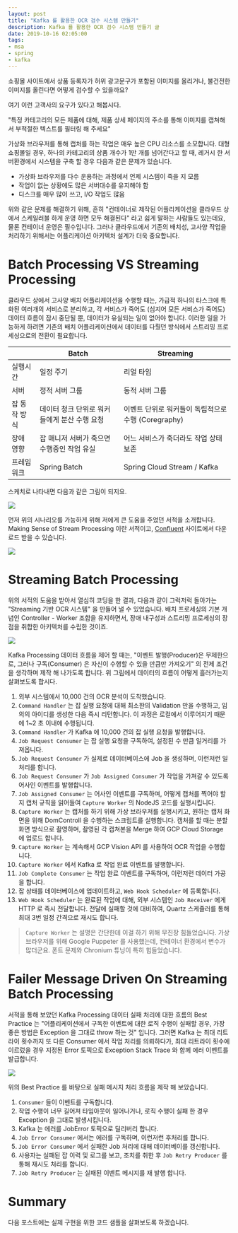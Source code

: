 ```yaml
---
layout: post
title: "Kafka 를 활용한 OCR 검수 시스템 만들기"
description: Kafka 를 활용한 OCR 검수 시스템 만들기 글
date: 2019-10-16 02:05:00
tags:
- msa
- spring
- kafka
---
```


쇼핑몰 사이트에서 상품 등록자가 허위 광고문구가 포함된 이미지를 올리거나, 불건전한 이미지를 올린다면 어떻게 검수할 수 있을까요?

여기 이런 고객사의 요구가 있다고 해봅시다.

"특정 카테고리의 모든 제품에 대해, 제품 상세 페이지의 주소를 통해 이미지를 캡쳐해서 부적절한 텍스트를 필터링 해 주세요"

가상화 브라우저를 통해 캡처를 하는 작업은 매우 높은 CPU 리소스를 소모합니다.
대형 쇼핑몰일 경우, 하나의 카테고리의 상품 개수가 1만 개를 넘어간다고 할 때, 레거시 한 서버환경에서 시스템을 구축 할 경우 다음과 같은 문제가 있습니다.

- 가상화 브라우저를 다수 운용하는 과정에서 언제 시스템이 죽을 지 모름
- 작업이 없는 상황에도 많은 서버대수를 유지해야 함
- 디스크를 매우 많이 쓰고, I/O 작업도 많음

위와 같은 문제를 해결하기 위해, 흔히 "컨테이너로 제작된 어플리케이션을 클라우드 상에서 스케일러블 하게 운영 하면 모두 해결된다" 라고 쉽게 말하는 사람들도 있는데요, 물론 컨테이너 운영은 필수입니다. 그러나 클라우드에서 기존의 배치성, 고사양 작업을 처리하기 위해서는 어플리케이션 아키텍처 설계가 더욱 중요합니다.

# Batch Processing VS Streaming Processing

클라우드 상에서 고사양 배치 어플리케이션을 수행할 때는, 가급적 하나의 타스크에 특화된 여러개의 서비스로 분리하고, 각 서비스가 죽어도 (심지어 모든 서비스가 죽어도) 데이터 흐름이 잠시 중단될 뿐, 데이터가 유실되는 일이 없어야 합니다.
이러한 일을 가능하게 하려면 기존의 배치 어플리케이션에서 데이터를 다뤘던 방식에서 스트리밍 프로세싱으로의 전환이 필요합니다.

|                   | Batch                 | Streaming                 |
|------------------- | -------------------| -------------------|
| 실행시간  | 일정 주기 | 리얼 타임
| 서버    | 정적 서버 그룹  | 동적 서버 그룹 |
| 잡 동작 방식 | 데이터 청크 단위로 워커들에게 분산 수행 요청   | 이벤트 단위로 워커들이 독립적으로 수행 (Coregraphy) |
| 장애 영향    | 잡 매니저 서버가 죽으면 수행중인 작업 유실  | 어느 서비스가 죽더라도 작업 상태 보존 |
| 프레임워크    | Spring Batch  | Spring Cloud Stream / Kafka |

스케치로 나타내면 다음과 같은 그림이 되지요.

![](https://user-images.githubusercontent.com/13447690/66888970-a1274780-f01b-11e9-9e26-397f2e0f20c2.png)

먼저 위의 시나리오를 가능하게 위해 저에게 큰 도움을 주었던 서적을 소개합니다. Making Sense of Stream Processing 이란 서적이고, [Confluent](https://www.confluent.io/stream-processing/) 사이트에서 다운로드 받을 수 있습니다.

![](https://user-images.githubusercontent.com/13447690/66885321-f01ab000-f00e-11e9-94dd-b85bf406e3e6.gif)

# Streaming Batch Processing

위의 서적의 도움을 받아서 열심히 코딩을 한 결과, 다음과 같이 그럭저럭 돌아가는 "Streaming 기반 OCR 시스템" 을 만들어 낼 수 있었습니다. 배치 프로세싱의 기본 개념인 Controller - Worker 조합을 유지하면서, 장애 내구성과 스트리밍 프로세싱의 장점을 취합한 아키텍처를 수립한 것이죠.

![](https://user-images.githubusercontent.com/13447690/66889563-dc2a7a80-f01d-11e9-93ab-4df743cc8da3.png)

Kafka Processing 데이터 흐름을 제어 할 때는, "이벤트 발행(Producer)은 무제한으로, 그러나 구독(Consumer) 은 자신이 수행할 수 있을 만큼만 가져오기" 의 전제 조건을 생각하며 제작 해 나가도록 합니다.
위 그림에서 데이터의 흐름이 어떻게 흘러가는지 살펴보도록 합시다.

1. 외부 시스템에서 10,000 건의 OCR 분석이 도착했습니다.
2. `Command Handler` 는 잡 실행 요청에 대해 최소한의 Validation 만을 수행하고, 임의의 아이디를 생성한 다음 즉시 리턴합니다. 이 과정은 로컬에서 이루어지기 때문에 1~2 초 이내에 수행됩니다.
3. `Command Handler` 가 Kafka 에 10,000 건의 잡 실행 요청을 발행합니다.
4. `Job Request Consumer` 는 잡 실행 요청을 구독하여, 설정된 수 만큼 일거리를 가져옵니다.
5. `Job Request Consumer` 가 실제로 데이터베이스에 Job 을 생성하며, 이런저런 일처리를 합니다.
6. `Job Request Consumer` 가 `Job Assigned Consumer` 가 작업을 가져갈 수 있도록 어사인 이벤트를 발행합니다.
7. `Job Assigned Consumer` 는 어사인 이벤트를 구독하며, 어떻게 캡처를 찍어야 할지 캡처 규칙을 읽어들여 `Capture Worker` 의 NodeJS 코드를 실행시킵니다.
8. `Capture Worker` 는 캡처를 하기 위해 가상 브라우저를 실행시키고, 원하는 캡처 화면을 위해 DomControll 을 수행하는 스크립트를 실행합니다. 캡처를 할 때는 분할 화면 방식으로 촬영하며, 촬영된 각 캡쳐본을 Merge 하여 GCP Cloud Storage 에 업로드 합니다. 
9. `Capture Worker` 는 계속해서 GCP Vision API 를 사용하여 OCR 작업을 수행합니다.
10. `Capture Worker` 에서 Kafka 로 작업 완료 이벤트를 발행합니다.
11. `Job Complete Consumer` 는 작업 완료 이벤트를 구독하며, 이런저런 데이터 가공을 합니다.
12. 잡 상태를 데이터베이스에 업데이트하고, `Web Hook Scheduler` 에 등록합니다.
13. `Web Hook Scheduler` 는 완료된 작업에 대해, 외부 시스템인 `Job Receiver` 에게 HTTP 로 즉시 전달합니다. 전달에 실패할 것에 대비하여, Quartz 스케쥴러를 통해 최대 3번 일정 간격으로 재시도 합니다.

> `Capture Worker` 는 설명은 간단한데 이걸 하기 위해 무진장 힘들었습니다. 가상 브라우저를 위해 Google Puppeter 를 사용했는데, 컨테이너 환경에서 변수가 많더군요. 폰트 문제와 Chronium 튜닝이 특히 힘들었습니다.

# Failer Message Driven On Streaming Batch Processing

서적을 통해 보았던 Kafka Processing 데이터 실패 처리에 대한 흐름의 Best Practice 는 "어플리케이션에서 구독한 이벤트에 대한 로직 수행이 실패할 경우, 가장 좋은 방법은 Exception 을 그대로 throw 하는 것" 입니다. 그러면 Kafka 는 최대 리트라이 횟수까지 또 다른 Consumer 에서 작업 처리를 의뢰하다가, 최대 리트라이 횟수에 이르렀을 경우 지정된 Error 토픽으로 Exception Stack Trace 와 함께 에러 이벤트를 발급합니다.

![](https://user-images.githubusercontent.com/13447690/66890894-915f3180-f022-11e9-8813-7dc70731c606.png)

위의 Best Practice 를 바탕으로 실패 메시지 처리 흐름을 제작 해 보았습니다.

1. `Consumer` 들이 이벤트를 구독합니다.
2. 작업 수행이 너무 길어져 타임아웃이 일어나거나, 로직 수행이 실패 한 경우 Exception 을 그대로 발생시킵니다.
3. Kafka 는 에러를 JobError 토픽으로 딜리버리 합니다.
4. `Job Error Consumer` 에서는 에러를 구독하며, 이런저런 후처리를 합니다.
5. `Job Error Consumer` 에서 실패한 Job 처리에 대해 데이터베이를 갱신합니다.
6. 사용자는 실패된 잡 이력 및 로그를 보고, 조치를 취한 후 `Job Retry Producer` 를 통해 재시도 처리를 합니다.
7. `Job Retry Producer` 는 실패된 이벤트 메시지를 재 발행 합니다.

# Summary

다음 포스트에는 실제 구현을 위한 코드 샘플을 살펴보도록 하겠습니다.









